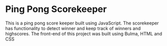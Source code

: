 # Ping Pong Scorekeeper
This is a ping pong score keeper built using JavaScript. The scorekeeper has functionality to detect winner and keep track of winners and highscores. The front-end of this project was built using Bulma, HTML and CSS

